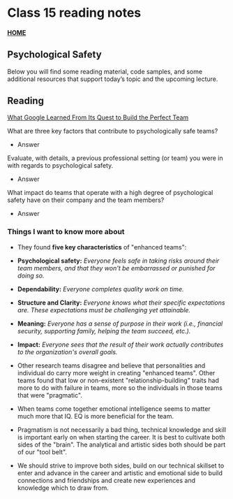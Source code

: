 # Class 15 reading notes

#### [HOME](https://cesarderio.github.io/reading-notes/)

## Psychological Safety

Below you will find some reading material, code samples, and some additional resources that support today’s topic and the upcoming lecture.

## Reading

[What Google Learned From Its Quest to Build the Perfect Team](https://web.archive.org/web/20221125192300/https://www.nytimes.com/2016/02/28/magazine/what-google-learned-from-its-quest-to-build-the-perfect-team.html)

What are three key factors that contribute to psychologically safe teams?

* Answer

Evaluate, with details, a previous professional setting (or team) you were in with regards to psychological safety.

* Answer

What impact do teams that operate with a high degree of psychological safety have on their company and the team members?

* Answer

### Things I want to know more about

* They found **five key characteristics** of "enhanced teams":

* **Psychological safety:** *Everyone feels safe in taking risks around their team members, and that they won't be embarrassed or punished for doing so.*

* **Dependability:** *Everyone completes quality work on time.*

* **Structure and Clarity:** *Everyone knows what their specific expectations are. These expectations must be challenging yet attainable.*

* **Meaning:** *Everyone has a sense of purpose in their work (i.e., financial security, supporting family, helping the team succeed, etc.).*

* **Impact:** *Everyone sees that the result of their work actually contributes to the organization's overall goals.*

* Other research teams disagree and believe that personalities and individual do carry more weight in creating "enhanced teams". Other teams found that low or non-existent "relationship-building" traits had more to do with failure in teams, more so the individuals in those teams that were "pragmatic".

* When teams come together emotional intelligence seems to matter much more that IQ. EQ is more beneficial for the team.

* Pragmatism is not necessarily a bad thing, technical knowledge and skill is important early on when starting the career. It is best to cultivate both sides of the "brain". The analytical and artistic sides both should be part of our "tool belt".

* We should strive to improve both sides, build on our technical skillset to enter and advance in the career and artistic and emotional side to build connections and friendships and create new experiences and knowledge which to draw from.
